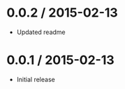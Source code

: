
0.0.2 / 2015-02-13
==================

  * Updated readme

0.0.1 / 2015-02-13
==================

  * Initial release